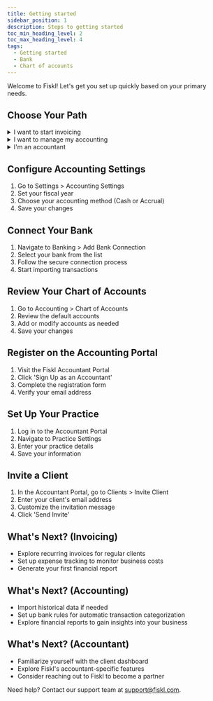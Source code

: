 ```yaml
---
title: Getting started
sidebar_position: 1
description: Steps to getting started
toc_min_heading_level: 2
toc_max_heading_level: 4
tags:
  - Getting started
  - Bank
  - Chart of accounts
---
```



Welcome to Fiskl! Let's get you set up quickly based on your primary needs.

## Choose Your Path

<details>
<summary>I want to start invoicing</summary>

1. [Complete your company profile](with-invoicing#complete-your-company-profile)
1. [Complete your invoice settings](with-invoicing#complete-your-invoice-settings)
1. [Style your invoice](with-invoicing#style-your-invoice)
1. [Connect a payment gateway](with-invoicing#connect-a-payment-gateway)
1. [Add a manual payment](with-invoicing#add-a-manual-payment)
1. [Create your first invoice](with-invoicing#create-your-first-invoice)

</details>

<details>
<summary>I want to manage my accounting</summary>

1. [Complete your accounting settings](with-accounting#complete-your-accounting-settings)
1. [Get to know your Chart of Accounts](with-accounting#get-to-know-your-chart-of-accounts)
1. [Connect your bank](with-accounting#connect-your-bank)
1. [Import your bank data](with-accounting#import-your-bank-data)
1. [Create a journal entry](with-accounting#create-a-journal-entry)
1. [View your reports](with-accounting#view-your-reports)

</details>

<details>
<summary>I'm an accountant</summary>

1. [Register on the accounting portal](#register-on-the-accounting-portal)
2. [Set up your practice](#set-up-your-practice)
3. [Invite a client](#invite-a-client)
4. [What's next?](#whats-next-accountant)

</details>





## Configure Accounting Settings

1. Go to Settings > Accounting Settings
2. Set your fiscal year
3. Choose your accounting method (Cash or Accrual)
4. Save your changes

## Connect Your Bank

1. Navigate to Banking > Add Bank Connection
2. Select your bank from the list
3. Follow the secure connection process
4. Start importing transactions

## Review Your Chart of Accounts

1. Go to Accounting > Chart of Accounts
2. Review the default accounts
3. Add or modify accounts as needed
4. Save your changes

## Register on the Accounting Portal

1. Visit the Fiskl Accountant Portal
2. Click 'Sign Up as an Accountant'
3. Complete the registration form
4. Verify your email address

## Set Up Your Practice

1. Log in to the Accountant Portal
2. Navigate to Practice Settings
3. Enter your practice details
4. Save your information

## Invite a Client

1. In the Accountant Portal, go to Clients > Invite Client
2. Enter your client's email address
3. Customize the invitation message
4. Click 'Send Invite'

## What's Next? (Invoicing)

- Explore recurring invoices for regular clients
- Set up expense tracking to monitor business costs
- Generate your first financial report

## What's Next? (Accounting)

- Import historical data if needed
- Set up bank rules for automatic transaction categorization
- Explore financial reports to gain insights into your business

## What's Next? (Accountant)

- Familiarize yourself with the client dashboard
- Explore Fiskl's accountant-specific features
- Consider reaching out to Fiskl to become a partner

Need help? Contact our support team at support@fiskl.com.

